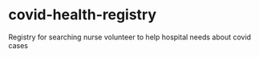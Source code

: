 # covid-health-registry
Registry for searching nurse volunteer to help hospital needs about covid cases
